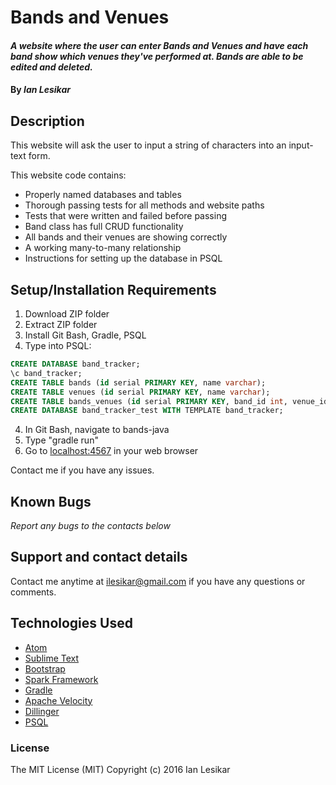 # Bands and Venues

#### _A website where the user can enter Bands and Venues and have each band show which venues they've performed at. Bands are able to be edited and deleted._

#### By _**Ian Lesikar**_

## Description

This website will ask the user to input a string of characters into an input-text form.

This website code contains:
* Properly named databases and tables
* Thorough passing tests for all methods and website paths
* Tests that were written and failed before passing
* Band class has full CRUD functionality
* All bands and their venues are showing correctly
* A working many-to-many relationship
* Instructions for setting up the database in PSQL

## Setup/Installation Requirements

1. Download ZIP folder
2. Extract ZIP folder
3. Install Git Bash, Gradle, PSQL
4. Type into PSQL:
```sql
CREATE DATABASE band_tracker;
\c band_tracker;
CREATE TABLE bands (id serial PRIMARY KEY, name varchar);
CREATE TABLE venues (id serial PRIMARY KEY, name varchar);
CREATE TABLE bands_venues (id serial PRIMARY KEY, band_id int, venue_id int);
CREATE DATABASE band_tracker_test WITH TEMPLATE band_tracker;
```
4. In Git Bash, navigate to bands-java
5. Type "gradle run"
6. Go to [localhost:4567](http://localhost:4567/) in your web browser

Contact me if you have any issues.

## Known Bugs

_Report any bugs to the contacts below_

## Support and contact details

Contact me anytime at ilesikar@gmail.com if you have any questions or comments.

## Technologies Used

* [Atom](https://atom.io/)
* [Sublime Text](https://www.sublimetext.com/)
* [Bootstrap](http://getbootstrap.com/)
* [Spark Framework](http://sparkjava.com/)
* [Gradle](https://gradle.org/)
* [Apache Velocity](https://velocity.apache.org/engine/releases/velocity-1.5/index.html)
* [Dillinger](http://dillinger.io/)
* [PSQL](http://www.postgresql.org/)

### License

The MIT License (MIT)
Copyright (c) 2016 Ian Lesikar
